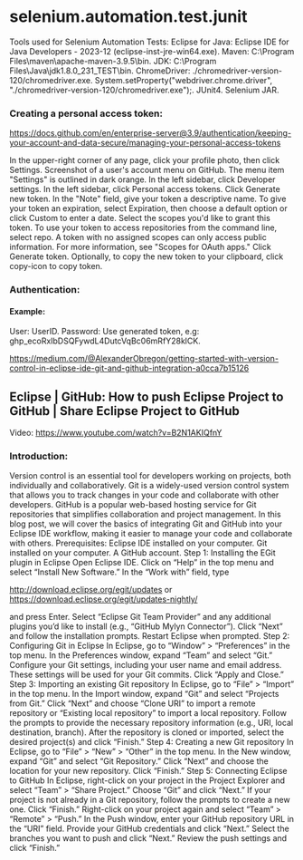 # selenium.automation.test.junit

Tools used for Selenium Automation Tests:
Eclipse for Java: Eclipse IDE for Java Developers - 2023-12 (eclipse-inst-jre-win64.exe).
Maven: C:\Program Files\maven\apache-maven-3.9.5\bin.
JDK: C:\Program Files\Java\jdk1.8.0_231_TEST\bin.
ChromeDriver: ./chromedriver-version-120/chromedriver.exe.
System.setProperty("webdriver.chrome.driver", "./chromedriver-version-120/chromedriver.exe");.
JUnit4.
Selenium JAR.

### Creating a personal access token:

https://docs.github.com/en/enterprise-server@3.9/authentication/keeping-your-account-and-data-secure/managing-your-personal-access-tokens

In the upper-right corner of any page, click your profile photo, then click Settings.
Screenshot of a user's account menu on GitHub. The menu item "Settings" is outlined in dark orange.
In the left sidebar, click  Developer settings.
In the left sidebar, click Personal access tokens.
Click Generate new token.
In the "Note" field, give your token a descriptive name.
To give your token an expiration, select Expiration, then choose a default option or click Custom to enter a date.
Select the scopes you'd like to grant this token. To use your token to access repositories from the command line, select repo. A token with no assigned scopes can only access public information. For more information, see "Scopes for OAuth apps."
Click Generate token.
Optionally, to copy the new token to your clipboard, click copy-icon to copy token.

### Authentication:
#### Example: 
User: UserID.
Password: Use generated token, e.g: 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.

https://medium.com/@AlexanderObregon/getting-started-with-version-control-in-eclipse-ide-git-and-github-integration-a0cca7b15126

## Eclipse | GitHub: How to push Eclipse Project to GitHub | Share Eclipse Project to GitHub
Video: https://www.youtube.com/watch?v=B2N1AKIQfnY

### Introduction:
Version control is an essential tool for developers working on projects, both individually and collaboratively. Git is a widely-used version control system that allows you to track changes in your code and collaborate with other developers. GitHub is a popular web-based hosting service for Git repositories that simplifies collaboration and project management.
In this blog post, we will cover the basics of integrating Git and GitHub into your Eclipse IDE workflow, making it easier to manage your code and collaborate with others.
Prerequisites:
Eclipse IDE installed on your computer.
Git installed on your computer.
A GitHub account.
Step 1: Installing the EGit plugin in Eclipse
Open Eclipse IDE.
Click on “Help” in the top menu and select “Install New Software.”
In the “Work with” field, type 

http://download.eclipse.org/egit/updates 
or 
https://download.eclipse.org/egit/updates-nightly/

and press Enter.
Select “Eclipse Git Team Provider” and any additional plugins you’d like to install (e.g., “GitHub Mylyn Connector”).
Click “Next” and follow the installation prompts.
Restart Eclipse when prompted.
Step 2: Configuring Git in Eclipse
In Eclipse, go to “Window” > “Preferences” in the top menu.
In the Preferences window, expand “Team” and select “Git.”
Configure your Git settings, including your user name and email address. These settings will be used for your Git commits.
Click “Apply and Close.”
Step 3: Importing an existing Git repository
In Eclipse, go to “File” > “Import” in the top menu.
In the Import window, expand “Git” and select “Projects from Git.”
Click “Next” and choose “Clone URI” to import a remote repository or “Existing local repository” to import a local repository.
Follow the prompts to provide the necessary repository information (e.g., URI, local destination, branch).
After the repository is cloned or imported, select the desired project(s) and click “Finish.”
Step 4: Creating a new Git repository
In Eclipse, go to “File” > “New” > “Other” in the top menu.
In the New window, expand “Git” and select “Git Repository.”
Click “Next” and choose the location for your new repository.
Click “Finish.”
Step 5: Connecting Eclipse to GitHub
In Eclipse, right-click on your project in the Project Explorer and select “Team” > “Share Project.”
Choose “Git” and click “Next.”
If your project is not already in a Git repository, follow the prompts to create a new one.
Click “Finish.”
Right-click on your project again and select “Team” > “Remote” > “Push.”
In the Push window, enter your GitHub repository URL in the “URI” field.
Provide your GitHub credentials and click “Next.”
Select the branches you want to push and click “Next.”
Review the push settings and click “Finish.”
